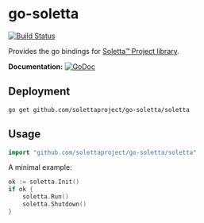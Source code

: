 # go-soletta #

[![Build Status](https://semaphoreci.com/api/v1/solettaproject/go-soletta/branches/master/shields_badge.svg)](https://semaphoreci.com/solettaproject/go-soletta)<br/>

Provides the go bindings for [Soletta™ Project library][1].

**Documentation:** [![GoDoc](https://godoc.org/github.com/solettaproject/go-soletta/soletta?status.svg)](https://godoc.org/github.com/solettaproject/go-soletta/soletta)

## Deployment ##

```
go get github.com/solettaproject/go-soletta/soletta
```

## Usage ##

```go
import "github.com/solettaproject/go-soletta/soletta"
```

A minimal example:

```go
ok := soletta.Init()
if ok {
    soletta.Run()
    soletta.Shutdown()
}
```

[1]: https://github.com/solettaproject/soletta
